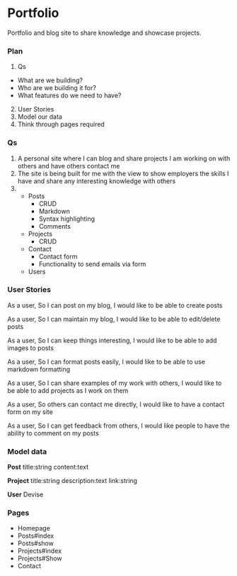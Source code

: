 # Portfolio

Portfolio and blog site to share knowledge and showcase projects.

### Plan

1. Qs
  - What are we building?
  - Who are we building it for?
  - What features do we need to have?
2. User Stories
3. Model our data
4. Think through pages required

### Qs

1. A personal site where I can blog and share projects I am working on with others and have others contact me
2. The site is being built for me with the view to show employers the skills I have and share any interesting knowledge with others
3. - Posts
      - CRUD
      - Markdown
      - Syntax highlighting
      - Comments
   - Projects
      - CRUD
   - Contact
      - Contact form
      - Functionality to send emails via form
   - Users


### User Stories

As a user,
So I can post on my blog,
I would like to be able to create posts

As a user,
So I can maintain my blog,
I would like to be able to edit/delete posts

As a user,
So I can keep things interesting,
I would like to be able to add images to posts

As a user,
So I can format posts easily,
I would like to be able to use markdown formatting

As a user,
So I can share examples of my work with others,
I would like to be able to add projects as I work on them

As a user,
So others can contact me directly,
I would like to have a contact form on my site

As a user,
So I can get feedback from others,
I would like people to have the ability to comment on my posts

### Model data

  **Post**
    title:string
    content:text

  **Project**
    title:string
    description:text
    link:string

  **User**
    Devise

### Pages

  - Homepage
  - Posts#index
  - Posts#show
  - Projects#index
  - Projects#Show
  - Contact
